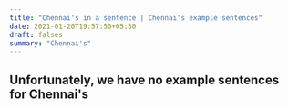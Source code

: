 ```yaml
---
title: "Chennai's in a sentence | Chennai's example sentences"
date: 2021-01-20T19:57:50+05:30
draft: falses
summary: "Chennai's"
---
```

## Unfortunately, we have no example sentences for Chennai's                 
